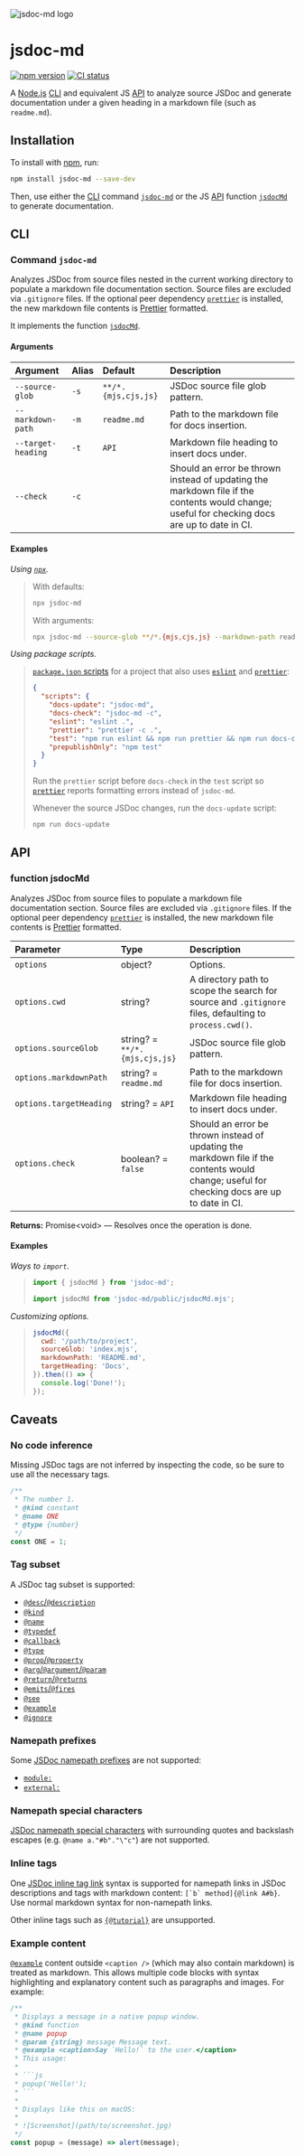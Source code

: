 ![jsdoc-md logo](https://raw.githubusercontent.com/jaydenseric/jsdoc-md/a2ce08c27b4c4ffef7adc41d37f230594c17c467/jsdoc-md-logo.svg)

# jsdoc-md

[![npm version](https://badgen.net/npm/v/jsdoc-md)](https://npm.im/jsdoc-md) [![CI status](https://github.com/jaydenseric/jsdoc-md/workflows/CI/badge.svg)](https://github.com/jaydenseric/jsdoc-md/actions)

A [Node.js](https://nodejs.org) [CLI](#cli) and equivalent JS [API](#api) to analyze source JSDoc and generate documentation under a given heading in a markdown file (such as `readme.md`).

## Installation

To install with [npm](https://npmjs.com/get-npm), run:

```sh
npm install jsdoc-md --save-dev
```

Then, use either the [CLI](#cli) command [`jsdoc-md`](#command-jsdoc-md) or the JS [API](#api) function [`jsdocMd`](#function-jsdocmd) to generate documentation.

## CLI

### Command `jsdoc-md`

Analyzes JSDoc from source files nested in the current working directory to populate a markdown file documentation section. Source files are excluded via `.gitignore` files. If the optional peer dependency [`prettier`](https://npm.im/prettier) is installed, the new markdown file contents is [Prettier](https://prettier.io) formatted.

It implements the function [`jsdocMd`](#function-jsdocmd).

#### Arguments

| Argument | Alias | Default | Description |
| :-- | :-- | :-- | :-- |
| `--source-glob` | `-s` | `**/*.{mjs,cjs,js}` | JSDoc source file glob pattern. |
| `--markdown-path` | `-m` | `readme.md` | Path to the markdown file for docs insertion. |
| `--target-heading` | `-t` | `API` | Markdown file heading to insert docs under. |
| `--check` | `-c` |  | Should an error be thrown instead of updating the markdown file if the contents would change; useful for checking docs are up to date in CI. |

#### Examples

_Using [`npx`](https://docs.npmjs.com/cli/v8/commands/npx)._

> With defaults:
>
> ```sh
> npx jsdoc-md
> ```
>
> With arguments:
>
> ```sh
> npx jsdoc-md --source-glob **/*.{mjs,cjs,js} --markdown-path readme.md --target-heading API
> ```

_Using package scripts._

> [`package.json` scripts](https://docs.npmjs.com/cli/v8/using-npm/scripts) for a project that also uses [`eslint`](https://npm.im/eslint) and [`prettier`](https://npm.im/prettier):
>
> ```json
> {
>   "scripts": {
>     "docs-update": "jsdoc-md",
>     "docs-check": "jsdoc-md -c",
>     "eslint": "eslint .",
>     "prettier": "prettier -c .",
>     "test": "npm run eslint && npm run prettier && npm run docs-check",
>     "prepublishOnly": "npm test"
>   }
> }
> ```
>
> Run the `prettier` script before `docs-check` in the `test` script so [`prettier`](https://npm.im/prettier) reports formatting errors instead of `jsdoc-md`.
>
> Whenever the source JSDoc changes, run the `docs-update` script:
>
> ```sh
> npm run docs-update
> ```

## API

### function jsdocMd

Analyzes JSDoc from source files to populate a markdown file documentation section. Source files are excluded via `.gitignore` files. If the optional peer dependency [`prettier`](https://npm.im/prettier) is installed, the new markdown file contents is [Prettier](https://prettier.io) formatted.

| Parameter | Type | Description |
| :-- | :-- | :-- |
| `options` | object? | Options. |
| `options.cwd` | string? | A directory path to scope the search for source and `.gitignore` files, defaulting to `process.cwd()`. |
| `options.sourceGlob` | string? = `**/*.{mjs,cjs,js}` | JSDoc source file glob pattern. |
| `options.markdownPath` | string? = `readme.md` | Path to the markdown file for docs insertion. |
| `options.targetHeading` | string? = `API` | Markdown file heading to insert docs under. |
| `options.check` | boolean? = `false` | Should an error be thrown instead of updating the markdown file if the contents would change; useful for checking docs are up to date in CI. |

**Returns:** Promise\<void> — Resolves once the operation is done.

#### Examples

_Ways to `import`._

> ```js
> import { jsdocMd } from 'jsdoc-md';
> ```
>
> ```js
> import jsdocMd from 'jsdoc-md/public/jsdocMd.mjs';
> ```

_Customizing options._

> ```js
> jsdocMd({
>   cwd: '/path/to/project',
>   sourceGlob: 'index.mjs',
>   markdownPath: 'README.md',
>   targetHeading: 'Docs',
> }).then(() => {
>   console.log('Done!');
> });
> ```

## Caveats

### No code inference

Missing JSDoc tags are not inferred by inspecting the code, so be sure to use all the necessary tags.

```js
/**
 * The number 1.
 * @kind constant
 * @name ONE
 * @type {number}
 */
const ONE = 1;
```

### Tag subset

A JSDoc tag subset is supported:

- [`@desc`/`@description`](https://jsdoc.app/tags-description)
- [`@kind`](https://jsdoc.app/tags-kind)
- [`@name`](https://jsdoc.app/tags-name)
- [`@typedef`](https://jsdoc.app/tags-typedef)
- [`@callback`](https://jsdoc.app/tags-callback)
- [`@type`](https://jsdoc.app/tags-type)
- [`@prop`/`@property`](https://jsdoc.app/tags-property)
- [`@arg`/`@argument`/`@param`](https://jsdoc.app/tags-param)
- [`@return`/`@returns`](https://jsdoc.app/tags-returns)
- [`@emits`/`@fires`](https://jsdoc.app/tags-fires)
- [`@see`](https://jsdoc.app/tags-see)
- [`@example`](https://jsdoc.app/tags-example)
- [`@ignore`](https://jsdoc.app/tags-ignore)

### Namepath prefixes

Some [JSDoc namepath prefixes](https://jsdoc.app/about-namepaths) are not supported:

- [`module:`](https://jsdoc.app/tags-module)
- [`external:`](https://jsdoc.app/tags-external)

### Namepath special characters

[JSDoc namepath special characters](https://jsdoc.app/about-namepaths) with surrounding quotes and backslash escapes (e.g. `@name a."#b"."\"c"`) are not supported.

### Inline tags

One [JSDoc inline tag link](https://jsdoc.app/tags-inline-link) syntax is supported for namepath links in JSDoc descriptions and tags with markdown content: `` [`b` method]{@link A#b} ``. Use normal markdown syntax for non-namepath links.

Other inline tags such as [`{@tutorial}`](https://jsdoc.app/tags-inline-tutorial) are unsupported.

### Example content

[`@example`](https://jsdoc.app/tags-example) content outside `<caption />` (which may also contain markdown) is treated as markdown. This allows multiple code blocks with syntax highlighting and explanatory content such as paragraphs and images. For example:

````js
/**
 * Displays a message in a native popup window.
 * @kind function
 * @name popup
 * @param {string} message Message text.
 * @example <caption>Say `Hello!` to the user.</caption>
 * This usage:
 *
 * ```js
 * popup('Hello!');
 * ```
 *
 * Displays like this on macOS:
 *
 * ![Screenshot](path/to/screenshot.jpg)
 */
const popup = (message) => alert(message);
````
